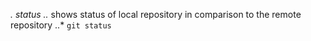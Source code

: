 *. status
..* shows status of local repository in comparison to the remote repository
..* `git status`
